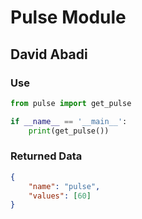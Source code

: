 # Pulse Module

## David Abadi

###  Use
```python
from pulse import get_pulse

if __name__ == '__main__':
    print(get_pulse())
```

### Returned Data

```JSON
{
    "name": "pulse",
    "values": [60]
}
```

